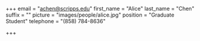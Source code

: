 +++
email = "achen@scripps.edu"
first_name = "Alice"
last_name = "Chen"
suffix = ""
picture = "images/people/alice.jpg"
position = "Graduate Student"
telephone = "(858) 784-8636"

+++


